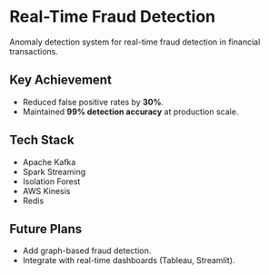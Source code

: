 # Real-Time Fraud Detection

Anomaly detection system for real-time fraud detection in financial transactions.

##  Key Achievement
- Reduced false positive rates by **30%**.  
- Maintained **99% detection accuracy** at production scale.  

##  Tech Stack
- Apache Kafka  
- Spark Streaming  
- Isolation Forest  
- AWS Kinesis  
- Redis  

##  Future Plans
- Add graph-based fraud detection.  
- Integrate with real-time dashboards (Tableau, Streamlit).  

